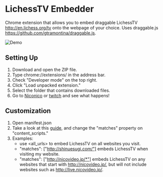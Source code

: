 # LichessTV Embedder

Chrome extension that allows you to embed draggable LichessTV http://en.lichess.org/tv
onto the webpage of your choice. Uses draggable.js https://github.com/gtramontina/draggable.js.

![Demo](https://s3.amazonaws.com/f.cl.ly/items/103Y3g2P0U3s2k1L0C1G/Screen%20Recording%202015-01-18%20at%2008.29%20PM.gif)

## Setting Up

1. Download and open the ZIP file.
2. Type chrome://extensions/ in the address bar.
3. Check "Developer mode" on the top right.
4. Click "Load unpacked extension."
5. Select the folder that contains downloaded files.
6. Go to [Niconico](http://www.nicovideo.jp/) or [twitch](http://www.twitch.tv/) and see what happens!

## Customization

1. Open manifest.json
2. Take a look at this [guide](https://developer.chrome.com/extensions/content_scripts), and change the "matches" property on "content_scripts."
3. Examples:
    * use \<all_urls> to embed LichessTV on all websites you visit.
    * "matches": ["http://shinuesugi.com/"] embeds LichessTV when visiting my website.
    * "matches": ["http://nicovideo.jp/*"] embeds LichessTV on any websites that start with http://nicovideo.jp/, but will not include websites such as http://live.nicovideo.jp/.
